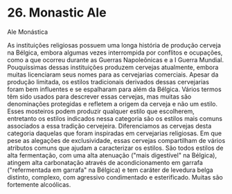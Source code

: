 # 26. Monastic Ale
Ale Monástica

As instituições religiosas possuem uma longa história de produção cerveja na Bélgica, embora algumas vezes interrompida por conflitos e ocupações, como a que ocorreu durante as Guerras Napoleônicas e a I Guerra Mundial. Pouquíssimas dessas instituições produzem cervejas atualmente, embora muitas licenciaram seus nomes para as cervejarias comerciais. Apesar da produção limitada, os estilos tradicionais derivados dessas cervejarias foram bem influentes e se espalharam para além da Bélgica. Vários termos têm sido usados para descrever essas cervejas, mas muitas são denominações protegidas e refletem a origem da cerveja e não um estilo. Esses mosteiros podem produzir qualquer estilo que escolherem, entretanto os estilos indicados nessa categoria são os estilos mais comuns associados a essa tradição cervejeira. Diferenciamos as cervejas desta categoria daquelas que foram inspiradas em cervejarias religiosas. Em que pese as alegações de exclusividade, essas cervejas compartilham de vários atributos comuns que ajudam a caracterizar os estilos. São todos estilos de alta fermentação, com uma alta atenuação ("mais digestível" na Bélgica), atingem alta carbonatação através de acondicionamento em garrafa ("refermentada em garrafa" na Bélgica) e tem caráter de levedura belga distinto, complexo, com agressivo condimentado e esterificado. Muitas são fortemente alcoólicas.
